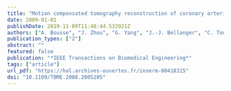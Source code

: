 ```yaml
---
title: "Motion compensated tomography reconstruction of coronary arteries in rotational angiography"
date: 2009-01-01
publishDate: 2019-11-09T11:48:44.533921Z
authors: ["A. Bousse", "J. Zhou", "G. Yang", "J.-J. Bellanger", "C. Toumoulin"]
publication_types: ["2"]
abstract: ""
featured: false
publication: "*IEEE Transactions on Biomedical Engineering*"
tags: ["article"]
url_pdf: "https://hal.archives-ouvertes.fr/inserm-00418315"
doi: "10.1109/TBME.2008.2005205"
---
```



